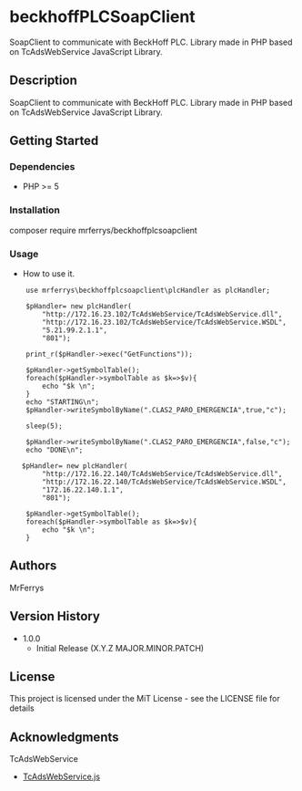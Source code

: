 # beckhoffPLCSoapClient
SoapClient to communicate with BeckHoff PLC. Library made in PHP based on TcAdsWebService JavaScript Library. 

## Description

SoapClient to communicate with BeckHoff PLC. Library made in PHP based on TcAdsWebService JavaScript Library. 

## Getting Started

### Dependencies

* PHP >= 5

### Installation
composer require mrferrys/beckhoffplcsoapclient

### Usage

* How to use it.
```
	use mrferrys\beckhoffplcsoapclient\plcHandler as plcHandler;

	$pHandler= new plcHandler(
        "http://172.16.23.102/TcAdsWebService/TcAdsWebService.dll",
        "http://172.16.23.102/TcAdsWebService/TcAdsWebService.WSDL",
        "5.21.99.2.1.1",
        "801");
    
    print_r($pHandler->exec("GetFunctions"));
    
    $pHandler->getSymbolTable();
    foreach($pHandler->symbolTable as $k=>$v){
        echo "$k \n";
    }
    echo "STARTING\n";
    $pHandler->writeSymbolByName(".CLAS2_PARO_EMERGENCIA",true,"c");
	
    sleep(5);
    
	$pHandler->writeSymbolByName(".CLAS2_PARO_EMERGENCIA",false,"c");
    echo "DONE\n";
  
   $pHandler= new plcHandler(  
        "http://172.16.22.140/TcAdsWebService/TcAdsWebService.dll",
        "http://172.16.22.140/TcAdsWebService/TcAdsWebService.WSDL",
        "172.16.22.140.1.1",
        "801");
  
    $pHandler->getSymbolTable();
    foreach($pHandler->symbolTable as $k=>$v){
        echo "$k \n";
    }
```
## Authors

MrFerrys  

## Version History

* 1.0.0
    * Initial Release (X.Y.Z MAJOR.MINOR.PATCH)

## License

This project is licensed under the MiT License - see the LICENSE file for details

## Acknowledgments

TcAdsWebService
* [TcAdsWebService.js](https://infosys.beckhoff.com/english.php?content=../content/1033/tcadswebservice.js/html/intro.html&id=)
